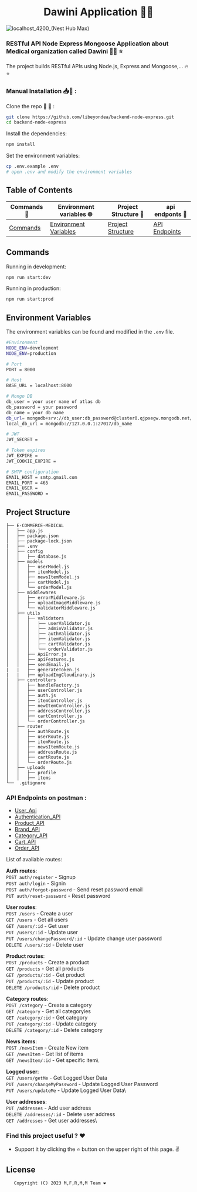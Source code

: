 <h1 align="center">
Dawini Application 💉💊
</h1>

<p align="center">

![localhost_4200_(Nest Hub Max)](https://user-images.githubusercontent.com/97320765/222997521-03f52a6c-af35-4c5f-99ca-088dc557c4a8.png)

</p>


### RESTful API Node Express Mongoose Application about Medical organization called Dawini 👩‍💻 ⭐

The project builds RESTful APIs using Node.js, Express and Mongoose,... 🔥⭐  

### Manual Installation 📥👋  :

Clone the repo 🫶 🫡 :

```bash
git clone https://github.com/libeyondea/backend-node-express.git
cd backend-node-express
```

Install the dependencies:

```bash
npm install
```

Set the environment variables:

```bash
cp .env.example .env
# open .env and modify the environment variables
```

<!--
Generate JWT RS256 key:

```bash
ssh-keygen -t rsa -P "" -b 2048 -m PEM -f storage/jwtRS256.key
ssh-keygen -e -m PEM -f storage/jwtRS256.key > storage/jwtRS256.key.pub
# encode base64
cat storage/jwtRS256.key | base64 # edit JWT_ACCESS_TOKEN_SECRET_PRIVATE in .env
cat storage/jwtRS256.key.pub | base64 # edit JWT_ACCESS_TOKEN_SECRET_PUBLIC in .env
```
-->

## Table of Contents
<div align="center">

|        Commands 📜      |          Environment variables 🌐             |     Project Structure 🧱               |  api endponts  🐉             |           
|-----------------------|------------------------------------------------|----------------------------------------|--------------------------------|
| [Commands](#commands) | [Environment Variables](#environment-variables)| [Project Structure](#project-structure)| [API Endpoints](#api-endpoints)|                         |-----------------------|------------------------------------------------|----------------------------------------|--------------------------------| 
      
</div>

## Commands

Running in development:

```bash
npm run start:dev
```

Running in production:

```bash
npm run start:prod
```

## Environment Variables

The environment variables can be found and modified in the `.env` file.

```bash
#Environment 
NODE_ENV=development
NODE_ENV=production

# Port
PORT = 8000

# Host
BASE_URL = localhost:8000

# Mongo DB
db_user = your user name of atlas db 
db_password = your password
db_name = your db name
db_url= mongodb+srv://db_user:db_password@cluster0.qjpxegw.mongodb.net/db_name?retryWrites=true&w=majority
local_db_url = mongodb://127.0.0.1:27017/db_name

# JWT
JWT_SECRET = 

# Token expires
JWT_EXPIRE =
JWT_COOKIE_EXPIRE =

# SMTP configuration
EMAIL_HOST = smtp.gmail.com
EMAIL_PORT = 465
EMAIL_USER = 
EMAIL_PASSWORD = 
```

## Project Structure

 ```
├── E-COMMERCE-MEDICAL
│   ├── app.js
│   ├── package.json
│   ├── package-lock.json
|   ├── .env
│   ├── config
│   │   ├── database.js
│   ├── models
│   │   ├── userModel.js
│   │   ├── itemModel.js
│   │   ├── newsItemModel.js
│   │   ├── cartModel.js
│   │   └── orderModel.js
│   ├── middlewares
│   │   ├── errorMiddleware.js
│   │   ├── uploadImageMiddleware.js
│   │   └── validatorMiddleware.js
│   ├── utils
│   │   ├── validators
│   │   │   ├── userValidator.js
│   │   │   ├── adminValidator.js
│   │   │   ├── authValidator.js
│   │   │   ├── itemValidator.js
│   │   │   ├── cartValidator.js
│   │   │   └── orderValidator.js
│   │   ├── ApiError.js
│   │   ├── apiFeatures.js
│   │   ├── sendEmail.js
|   |   ├── generateToken.js
|   |   ├── uploadImgCloudinary.js
│   ├── controllers
│   │   ├── handleFactory.js
│   │   ├── userController.js
│   │   ├── auth.js
│   │   ├── itemController.js
│   │   ├── newItemController.js
│   │   ├── addressController.js
│   │   ├── cartController.js
│   │   └── orderController.js
│   ├── router
│   │   ├── authRoute.js
│   │   ├── userRoute.js
│   │   ├── itemRoute.js
│   │   ├── newsItemRoute.js
│   │   ├── addressRoute.js
│   │   ├── cartRoute.js
│   │   └── orderRoute.js
│   ├── uploads
│   │   ├── profile
│   │   ├── items
└──  .gitignore
 ```
 

### API Endpoints on postman :

- [User_Api](https://documenter.getpostman.com/view/25405822/2s93JnUS7q) 
- [Authentication_API](https://documenter.getpostman.com/view/25405822/2s93JnUS7j)
- [Product_API](https://documenter.getpostman.com/view/25405822/2s93JnUS7o)
- [Brand_API](https://documenter.getpostman.com/view/25405822/2s93JnUS7n)
- [Category_API](https://documenter.getpostman.com/view/25405822/2s93JnUSC7)
- [Cart_API](https://documenter.getpostman.com/view/25449871/2s93JnUSC8)
- [Order_API](https://documenter.getpostman.com/view/25450774/2s93JnUSC9)


List of available routes:

**Auth routes**:\
`POST auth/register` - Signup\
`POST auth/login` - Signin\
`POST auth/forgot-password` - Send reset password email\
`PUT auth/reset-password` - Reset password

**User routes**:\
`POST /users` - Create a user\
`GET /users` - Get all users\
`GET /users/:id` - Get user\
`PUT /users/:id` - Update user\
`PUT /users/changePassword/:id` - Update change user password\
`DELETE /users/:id` - Delete user

**Product routes**:\
`POST /products` - Create a product\
`GET /products` - Get all products\
`GET /products/:id` - Get product\
`PUT /products/:id` - Update product\
`DELETE /products/:id` - Delete product

**Category routes**:\
`POST /category` - Create a category\
`GET /category` - Get all categoryies\
`GET /category/:id` - Get category\
`PUT /category/:id` - Update category\
`DELETE /category/:id` - Delete category

**News items**:\
`POST /newsItem` - Create New item\
`GET /newsItem` - Get list of items\
`GET /newsItem/:id` - Get specific item\

**Logged user**:\
`GET /users/getMe` - Get Logged User Data\
`PUT /users/changeMyPassword` - Update Logged User Password\
`PUT /users/updateMe` - Update Logged User Data\

**User addresses**:\
`PUT /addresses` - Add user address\
`DELETE /addresses/:id` - Delete user address\
`GET /addresses` - Get user addresses\


### Find this project useful ? :heart:
* Support it by clicking the :star: button on the upper right of this page. :v:

## License
```
   Copyright (C) 2023 M,F,R,M,M Team ❤️
```
